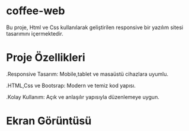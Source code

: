 # coffee-web

Bu proje, Html ve Css kullanılarak geliştirilen responsive bir yazılım sitesi tasarımını içermektedir.

# Proje Özellikleri
.Responsive Tasarım: Mobile,tablet ve masaüstü cihazlara uyumlu.

.HTML,Css ve Bootsrap: Modern ve temiz kod yapısı.

.Kolay Kullanım: Açık ve anlaşılır yapısıyla düzenlemeye uygun.

# Ekran Görüntüsü
